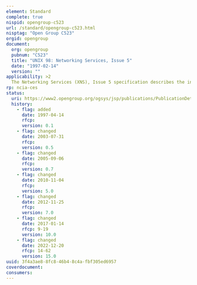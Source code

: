 ```yaml
---
element: Standard
complete: true
nispid: opengroup-c523
url: /standard/opengroup-c523.html
nisptag: "Open Group C523"
orgid: opengroup
document:
  org: opengroup
  pubnum: "C523"
  title: "UNIX 98: Networking Services, Issue 5"
  date: "1997-02-14"
  version: ""
applicability: >2
  The Networking Services (XNS), Issue 5 specification describes the industry-standard open systems interfaces to communication services. These include two APIs to transport-level process-to-process communications  Sockets and XTI. Both Sockets and XTI are specified for use over Internet protocols (TCP, UDP, and IP) and ISO Transport protocols. They also include a set of Internet address resolution interfaces which are commonly used in conjunction with Sockets. XTI support for many other protocols is described in appendixes included in this specification. This document forms part of the Single UNIX Specification, Version 2 (T912) required for UNIX 98. It includes revisions to align with IEEE Standard 1003.1 1990 (Portable Operating System Interface).
rp: ncia-ces
status:
  uri: https://www2.opengroup.org/ogsys/jsp/publications/PublicationDetails.jsp?publicationid=11231
  history: 
    - flag: added
      date: 1997-04-14
      rfcp: 
      version: 0.1
    - flag: changed
      date: 2003-07-31
      rfcp: 
      version: 0.5
    - flag: changed
      date: 2005-09-06
      rfcp: 
      version: 0.7
    - flag: changed
      date: 2010-11-04
      rfcp: 
      version: 5.0
    - flag: changed
      date: 2012-11-25
      rfcp: 
      version: 7.0
    - flag: changed
      date: 2017-01-14
      rfcp: 9-19
      version: 10.0
    - flag: changed
      date: 2022-12-20
      rfcp: 14-62
      version: 15.0
uuid: 3f4a3ae8-8fc8-46b4-8c4a-fbf305ed6957
coverdocument:
consumers:
---
```

